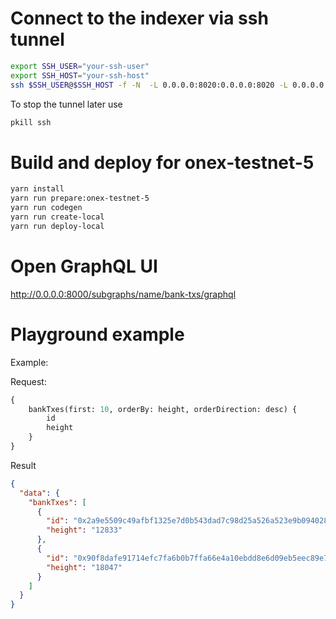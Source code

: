 # Connect to the indexer via ssh tunnel

```bash
export SSH_USER="your-ssh-user"
export SSH_HOST="your-ssh-host"
ssh $SSH_USER@$SSH_HOST -f -N  -L 0.0.0.0:8020:0.0.0.0:8020 -L 0.0.0.0:5001:0.0.0.0:5001 -L 0.0.0.0:8000:0.0.0.0:8000
```

To stop the tunnel later use

```bash
pkill ssh
```

# Build and deploy for onex-testnet-5

```bash
yarn install
yarn run prepare:onex-testnet-5
yarn run codegen
yarn run create-local
yarn run deploy-local
```

# Open GraphQL UI

http://0.0.0.0:8000/subgraphs/name/bank-txs/graphql

# Playground example

Example:

Request:

```graphql
{
    bankTxes(first: 10, orderBy: height, orderDirection: desc) {
        id
        height
    }
}
```

Result

````json
{
  "data": {
    "bankTxes": [
      {
        "id": "0x2a9e5509c49afbf1325e7d0b543dad7c98d25a526a523e9b09402866ef76b834",
        "height": "12833"
      },
      {
        "id": "0x90f8dafe91714efc7fa6b0b7ffa66e4a10ebdd8e6d09eb5eec89e7958f02346a",
        "height": "18047"
      }
    ]
  }
}
````